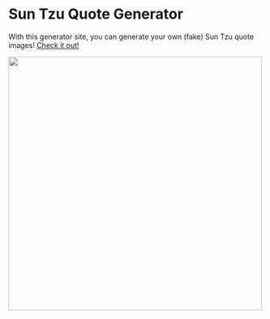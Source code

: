 # Sun Tzu Quote Generator

With this generator site, you can generate your own (fake) Sun Tzu quote images! [Check it out!](https://suntzu.noahvdaa.me/)

<img src="https://i.noah.pm/oL2b1f.jpg" width="500">